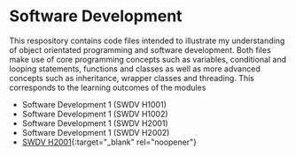 # Software Development
This respository contains code files intended to illustrate my understanding of object orientated programming and software development. Both files make use of core programming concepts such as variables, conditional and looping statements, functions and classes as well as more advanced concepts such as inheritance, wrapper classes and threading. This corresponds to the learning outcomes of the modules
- Software Development 1 (SWDV H1001)
- Software Development 1 (SWDV H1002)
- Software Development 1 (SWDV H2001)
- Software Development 1 (SWDV H2002)
- [SWDV H2001](https://www.tudublin.ie/study/modules/swdv-h1001-software-development-1/){:target="_blank" rel="noopener"}

